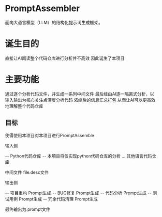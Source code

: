 # PromptAssembler
面向大语言模型（LLM）的结构化提示词生成框架。

# 诞生目的
直接让AI阅读整个代码仓库进行分析并不高效
因此诞生了本项目
# 主要功能
通过逐个分析代码文件，并生成一系列中间文件
最后经由AI逐一隔离式分析，以输入输出为核心关注点深度分析代码
浓缩后的信息汇总打包
从而让AI可以更高效地理解整个代码仓库

## 目标
使得使用本项目对本项目进行PromptAssemble

输入侧

-- Python代码仓库 -- 本项目将仅实现python代码仓库的分析
... 其他语言代码仓库

中间文件
file.desc文件

输出侧

-- 项目重构 Prompt生成
-- BUG修复 Prompt生成
-- 代码分析 Prompt生成
-- 测试用例 Prompt生成
-- 冗余代码清理 Prompt生成

最终输出为.prompt文件